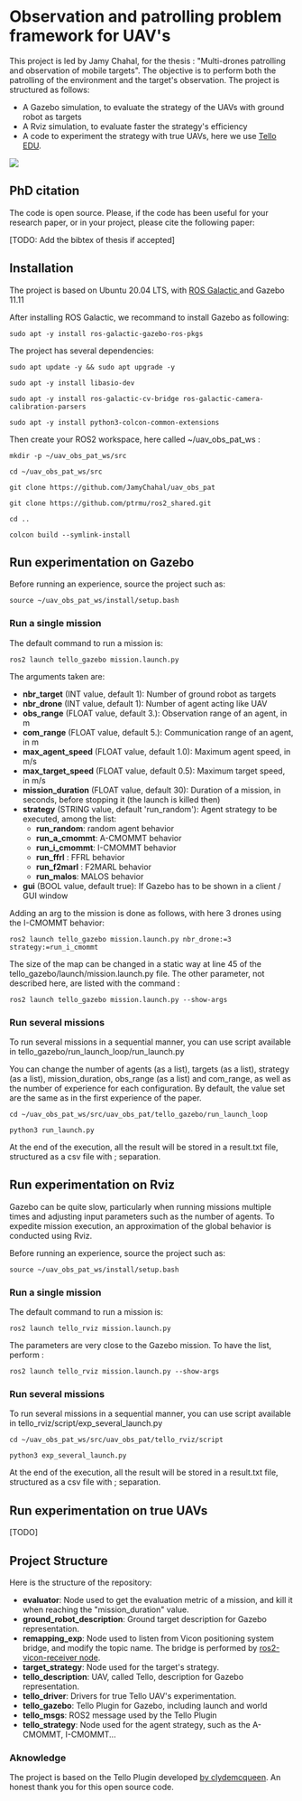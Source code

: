 # Observation and patrolling problem framework for UAV's

This project is led by Jamy Chahal, for the thesis : "Multi-drones patrolling and observation of mobile targets". The objective is to perform both the patrolling of the environment and the target's observation. The project is structured as follows:

* A Gazebo simulation, to evaluate the strategy of the UAVs with ground robot as targets
* A Rviz simulation, to evaluate faster the strategy's efficiency 
* A code to experiment the strategy with true UAVs, here we use [Tello EDU](https://www.ryzerobotics.com/fr/tello-edu). 

![](https://github.com/JamyChahal/uav_obs_pat/main/Gazebo.jpg)

## PhD citation

The code is open source. Please, if the code has been useful for your research paper, or in your project, please cite the following paper:

[TODO: Add the bibtex of thesis if accepted]



## Installation

The project is based on Ubuntu 20.04 LTS, with [ROS Galactic ](https://docs.ros.org/en/galactic/Installation/Ubuntu-Install-Debians.html) and Gazebo 11.11

After installing ROS Galactic, we recommand to install Gazebo as following:

`sudo apt -y install ros-galactic-gazebo-ros-pkgs`

The project has several dependencies: 

`sudo apt update -y && sudo apt upgrade -y`

`sudo apt -y install libasio-dev`

`sudo apt -y install ros-galactic-cv-bridge ros-galactic-camera-calibration-parsers`

`sudo apt -y install python3-colcon-common-extensions`



Then create your ROS2 workspace, here called ~/uav_obs_pat_ws :

`mkdir -p ~/uav_obs_pat_ws/src`

`cd ~/uav_obs_pat_ws/src`

`git clone https://github.com/JamyChahal/uav_obs_pat`

`git clone https://github.com/ptrmu/ros2_shared.git` 

`cd ..`

`colcon build --symlink-install`

## Run experimentation on Gazebo

Before running an experience, source the project such as:

`source ~/uav_obs_pat_ws/install/setup.bash`

### Run a single mission

The default command to run a mission is: 

`ros2 launch tello_gazebo mission.launch.py`

The arguments taken are: 

* **nbr_target** (INT value, default 1): Number of ground robot as targets
* **nbr_drone** (INT value, default 1): Number of agent acting like UAV
* **obs_range** (FLOAT value, default 3.): Observation range of an agent, in m 
* **com_range** (FLOAT value, default 5.): Communication range of an agent, in m 
* **max_agent_speed** (FLOAT value, default 1.0): Maximum agent speed, in m/s 
* **max_target_speed** (FLOAT value, default 0.5): Maximum target speed, in m/s
* **mission_duration** (FLOAT value, default 30): Duration of a mission, in seconds, before stopping it (the launch is killed then)
* **strategy** (STRING value, default 'run_random'): Agent strategy to be executed, among the list:
  * **run_random**: random agent behavior
  * **run_a_cmommt**: A-CMOMMT behavior
  * **run_i_cmommt**: I-CMOMMT behavior
  * **run_ffrl** : FFRL behavior
  * **run_f2marl** : F2MARL behavior
  * **run_malos**: MALOS behavior
* **gui** (BOOL value, default true): If Gazebo has to be shown in a client / GUI window

Adding an arg to the mission is done as follows, with here 3 drones using the I-CMOMMT behavior:

`ros2 launch tello_gazebo mission.launch.py nbr_drone:=3 strategy:=run_i_cmommt`

The size of the map can be changed in a static way at line 45 of the tello_gazebo/launch/mission.launch.py file. 
The other parameter, not described here, are listed with the command : 

`ros2 launch tello_gazebo mission.launch.py --show-args`

### Run several missions

To run several missions in a sequential manner, you can use script available in tello_gazebo/run_launch_loop/run_launch.py 

You can change the number of agents (as a list), targets (as a list), strategy (as a list), mission_duration, obs_range (as a list) and com_range, as well as the number of experience for each configuration. By default, the value set are the same as in the first experience of the paper. 

`cd ~/uav_obs_pat_ws/src/uav_obs_pat/tello_gazebo/run_launch_loop`

`python3 run_launch.py`

At the end of the execution, all the result will be stored in a result.txt file, structured as a csv file with ; separation. 

## Run experimentation on Rviz

Gazebo can be quite slow, particularly when running missions multiple  times and adjusting input parameters such as the number of agents. To  expedite mission execution, an approximation of the global behavior is conducted using Rviz.

Before running an experience, source the project such as:

`source ~/uav_obs_pat_ws/install/setup.bash`

### Run a single mission

The default command to run a mission is: 

`ros2 launch tello_rviz mission.launch.py`

The parameters are very close to the Gazebo mission. To have the list, perform : 

`ros2 launch tello_rviz mission.launch.py --show-args`

### Run several missions

To run several missions in a sequential manner, you can use script available in tello_rviz/script/exp_several_launch.py 

`cd ~/uav_obs_pat_ws/src/uav_obs_pat/tello_rviz/script`

`python3 exp_several_launch.py`

At the end of the execution, all the result will be stored in a result.txt file, structured as a csv file with ; separation. 

## Run experimentation on true UAVs

[TODO]

## Project Structure

Here is the structure of the repository: 

* **evaluator**: Node used to get the evaluation metric of a mission, and kill it when reaching the "mission_duration" value.
* **ground_robot_description**: Ground target description for Gazebo representation.
* **remapping_exp**: Node used to listen from Vicon positioning system bridge, and modify the topic name. The bridge is performed by [ros2-vicon-receiver node](https://github.com/OPT4SMART/ros2-vicon-receiver).
* **target_strategy**: Node used for the target's strategy.
* **tello_description**: UAV, called Tello, description for Gazebo representation.
* **tello_driver**: Drivers for true Tello UAV's experimentation.
* **tello_gazebo**: Tello Plugin for Gazebo, including launch and world
* **tello_msgs**: ROS2 message used by the Tello Plugin
* **tello_strategy**: Node used for the agent strategy, such as the A-CMOMMT, I-CMOMMT...



### Aknowledge

The project is based on the Tello Plugin developed [by clydemcqueen](https://github.com/clydemcqueen/tello_ros). An honest thank you for this open source code. 

